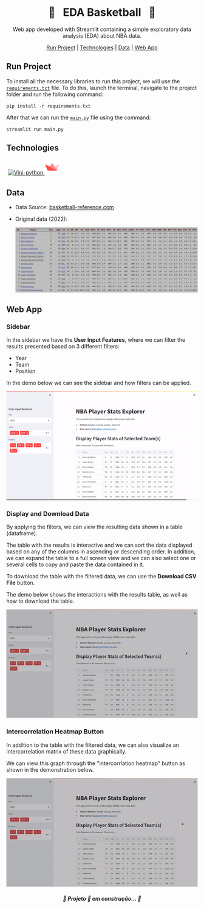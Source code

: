 <h1 align="center"> &#127936; &nbsp; EDA Basketball &nbsp; &#127936; </h1>

<p align="center">Web app developed with Streamlit containing a simple exploratory data analysis (EDA) about NBA data.<p>

<p align="center">
    <a href="##Run project">Run Project</a> |
    <a href="##Technologies">Technologies</a> |
    <a href="##Data">Data</a> |
    <a href="##Web App">Web App</a>
</p>

## Run Project

To install all the necessary libraries to run this project, we will use the [`requirements.txt`](https://github.com/Vinicius999/EDA-Basketball-Streamlit/blob/main/requirements.txt) file. To do this, launch the terminal, navigate to the project folder and run the following command:

```
pip install -r requirements.txt
```

After that we can run the [`main.py`](https://github.com/Vinicius999/EDA-Basketball-Streamlit/blob/main/main.py) file using the command:

```
streamlit run main.py
```



## Technologies

<p style='margin: 16px 4px 32px;'>
    <a href="https://www.python.org/" target="_blank" rel="noopener noreferrer">
        <img src="https://cdn.jsdelivr.net/gh/devicons/devicon/icons/python/python-original.svg" alt="Vini-python" width="40" height="40" />
    </a>
	<a href="https://streamlit.io/" target="_blank" rel="noreferrer">
        <img src="https://github.com/Vinicius999/Simple-Stock-Price/blob/main/images/streamlit-logo-1.png?raw=true" alt="Vini-streamlit" width="40" height="40" />
    </a>
</p>

## Data

- Data Source: [basketball-reference.com](https://www.basketball-reference.com/)

- Original data (2022):

  ![Original data](https://github.com/Vinicius999/EDA-Basketball-Streamlit/blob/main/images/data-image-website.png)



## Web App

<div>
    <h3>Sidebar</h3>
    <p>
	In the sidebar we have the <strong>User Input Features</strong>, where we can filter the results presented based on 3 different filters:
    <ul>
        <li>Year</li>
        <li>Team</li>
        <li>Position</li>
    </ul>
    In the demo below we can see the sidebar and how filters can be applied.
    </p>
    <img src="https://github.com/Vinicius999/EDA-Basketball-Streamlit/blob/main/images/sidebar.gif">
</div>


<div>
    <h3>Display and Download Data</h3>
    <p>
    	<p>By applying the filters, we can view the resulting data shown in a table (dataframe).</p>
	<p>
		The table with the results is interactive and we can sort the data displayed based on any of the columns in ascending or descending order. In addition, we can expand the table to a full screen view and we can also select one or several cells to copy and paste the data contained in it.
	</p>
	<p>To download the table with the filtered data, we can use the <strong>Download CSV File</strong> button.</p>
	The demo below shows the interactions with the results table, as well as how to download the table.
    </p>
    <img src="https://github.com/Vinicius999/EDA-Basketball-Streamlit/blob/main/images/table-and-download.gif">
</div>


<div>
    <h3>Intercorrelation Heatmap Button</h3>
    <p>
    	<p>In addition to the table with the filtered data, we can also visualize an intercorrelation matrix of these data graphically.</p>
    	<p>We can view this graph through the "intercorrlation heatmap" button as shown in the demonstration below.</p>
    </p>
    <img src="https://github.com/Vinicius999/EDA-Basketball-Streamlit/blob/main/images/heatmap-button.gif">
</div>


<h5 align="center"> &#128679; Projeto &#128640; em construção... &#128679; </h5>
